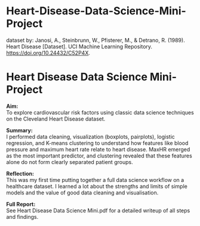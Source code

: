# Heart-Disease-Data-Science-Mini-Project
dataset by:
Janosi, A., Steinbrunn, W., Pfisterer, M., & Detrano, R. (1989). Heart Disease [Dataset]. UCI Machine Learning Repository. https://doi.org/10.24432/C52P4X.

# Heart Disease Data Science Mini-Project

**Aim:**  
To explore cardiovascular risk factors using classic data science techniques on the Cleveland Heart Disease dataset.

**Summary:**  
I performed data cleaning, visualization (boxplots, pairplots), logistic regression, and K-means clustering to understand how features like blood pressure and maximum heart rate relate to heart disease. MaxHR emerged as the most important predictor, and clustering revealed that these features alone do not form clearly separated patient groups.

**Reflection:**  
This was my first time putting together a full data science workflow on a healthcare dataset. I learned a lot about the strengths and limits of simple models and the value of good data cleaning and visualisation.

**Full Report:**  
See Heart Disease Data Science Mini.pdf for a detailed writeup of all steps and findings.
